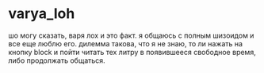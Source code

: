 # varya_loh
шо могу сказать, варя лох и это факт. я общаюсь с полным шизоидом и все еще люблю его. дилемма такова, что я не знаю, то ли нажать на кнопку block и пойти читать тех литру в появившееся свободное время, либо продолжать общаться.
